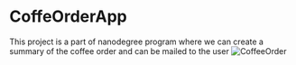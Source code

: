 # CoffeOrderApp
This project is a part of nanodegree program where we can create a summary of the coffee order and can be mailed to the user
![CoffeeOrder](https://user-images.githubusercontent.com/43086706/59847206-83a0e480-937f-11e9-836a-eeedcc3b9d13.JPG)
